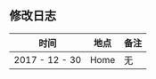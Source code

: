 ## 修改日志

| 时间             | 地点   | 备注   |
| -------------- | ---- | ---- |
| 2017 - 12 - 30 | Home | 无    |

